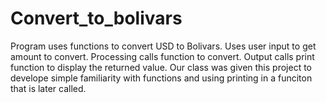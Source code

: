 # Convert_to_bolivars
Program uses functions to convert USD to Bolivars.
Uses user input to get amount to convert.
Processing calls function to convert.
Output calls print function to display the returned value.
Our class was given this project to develope simple familiarity with functions and using printing in a funciton that is later called.
